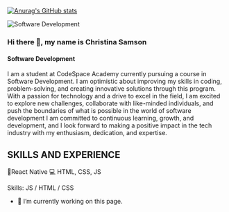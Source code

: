 
[![Anurag's GitHub stats](https://github-readme-stats.vercel.app/api?username=christinasamson)](https://github.com/anuraghazra/github-readme-stats)
 
![Software Development](https://cdn.vectorstock.com/i/preview-1x/14/95/banner-software-ui-and-development-for-different-vector-37731495.jpg)
### Hi there 👋, my name is Christina Samson
#### Software Development
I am a student at CodeSpace Academy currently pursuing a course in Software Development. I am optimistic about improving my skills in coding, problem-solving, and creating innovative solutions through this program. With a passion for technology and a drive to excel in the field, I am excited to explore new challenges, collaborate with like-minded individuals, and push the boundaries of what is possible in the world of software development I am committed to continuous learning, growth, and development, and I look forward to making a positive impact in the tech industry with my enthusiasm, dedication, and expertise.


## SKILLS AND EXPERIENCE
📲React Native
💻 HTML, CSS, JS

Skills: JS / HTML / CSS

- 🔭 I’m currently working on this page. 




